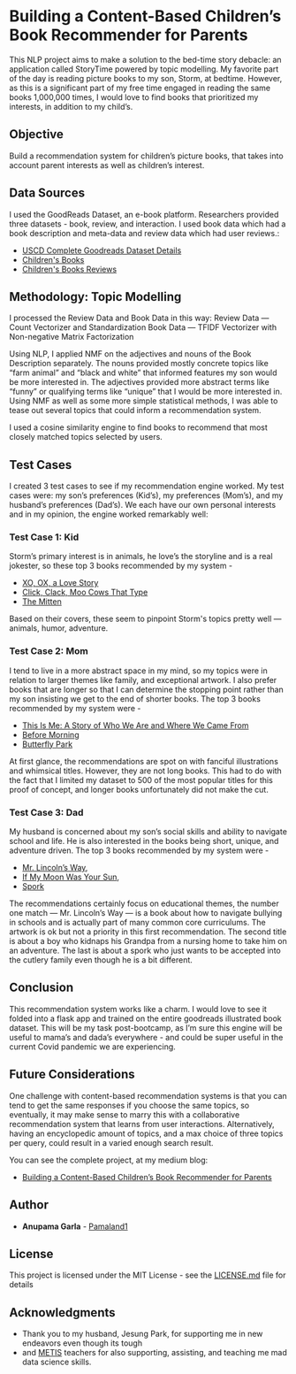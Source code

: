 # Building a Content-Based Children’s Book Recommender for Parents

This NLP project aims to make a solution to the bed-time story debacle: an application 
called StoryTime powered by topic modelling.  My favorite part of the day is reading picture 
books to my son, Storm, at bedtime. However, as this is a significant part of my free time 
engaged in reading the same books 1,000,000 times, I would love to find books that prioritized 
my interests, in addition to my child’s.

## Objective

Build a recommendation system for children’s picture books, that takes into account parent 
interests as well as children’s interest.

## Data Sources

I used the GoodReads Dataset, an e-book platform. Researchers provided three datasets - 
book, review, and interaction.  I used book data which had a book description and meta-data 
and review data which had user reviews.:

* [USCD Complete Goodreads Dataset Details](https://sites.google.com/eng.ucsd.edu/ucsdbookgraph/home)
* [Children's Books](https://drive.google.com/uc?id=1R3wJPgyzEX9w6EI8_LmqLbpY4cIC9gw4)
* [Children's Books Reviews](https://drive.google.com/uc?id=1908GDMdrhDN7sTaI_FelSHxbwcNM1EzR)

## Methodology: Topic Modelling
I processed the Review Data and Book Data in this way:
Review Data — Count Vectorizer and Standardization
Book Data — TFIDF Vectorizer with Non-negative Matrix Factorization

Using NLP, I applied NMF on the adjectives and nouns of the Book Description separately. 
The nouns provided mostly concrete topics like “farm animal” and “black and white” that 
informed features my son would be more interested in. The adjectives provided more abstract 
terms like “funny” or qualifying terms like “unique” that I would be more interested in. 
Using NMF as well as some more simple statistical methods, I was able to tease out several 
topics that could inform a recommendation system.  

I used a cosine similarity engine to find 
books to recommend that most closely matched topics selected by users.

## Test Cases

I created 3 test cases to see if my recommendation engine worked. My test cases were: 
my son’s preferences (Kid’s), my preferences (Mom’s), and my husband’s preferences (Dad’s). 
We each have our own personal interests and in my opinion, the engine worked remarkably well:

### Test Case 1: Kid

Storm’s primary interest is in animals, he love’s the storyline and is a real jokester, 
so these top 3 books recommended by my system - 
* [XO, OX, a Love Story](https://www.amazon.com/XO-OX-Story-Adam-Rex/dp/1626722889) 
* [Click, Clack, Moo Cows That Type](https://www.amazon.com/Click-Clack-Cows-That-Type/dp/0689832133/ref=sr_1_1?crid=1LMXRGBA4D3ZT&dchild=1&keywords=click+clack+moo+cows+that+type&qid=1586362923&s=books&sprefix=click+clack+moo%2Cstripbooks%2C648&sr=1-1)
* [The Mitten](https://www.amazon.com/Mitten-Jan-Brett/dp/0399231099/ref=sr_1_1?dchild=1&keywords=the+mitten&qid=1586362976&s=books&sr=1-1)  

Based on their covers, these seem to pinpoint Storm's 
topics pretty well — animals, humor, adventure.

### Test Case 2: Mom

I tend to live in a more abstract space in my mind, so my topics were in relation to larger 
themes like family, and exceptional artwork. I also prefer books that are longer so that 
I can determine the stopping point rather than my son insisting we get to the end of shorter books. 
The top 3 books recommended by my system were - 
* [This Is Me: A Story of Who We Are and Where We Came From](https://www.amazon.com/This-Me-Story-Where-Came/dp/0761180117/ref=sr_1_1?dchild=1&keywords=this+is+me+jamie+lee+curtis&qid=1586363197&s=books&sr=1-1)
* [Before Morning](https://www.amazon.com/Before-Morning-Joyce-Sidman/dp/0547979177/ref=sr_1_1?dchild=1&keywords=before+morning&qid=1586363238&s=books&sr=1-1)
* [Butterfly Park](https://www.amazon.com/Butterfly-Park-Elly-MacKay/dp/0762453397/ref=sr_1_1?dchild=1&keywords=Butterfly+Park&qid=1586363327&s=books&sr=1-1)  

At first glance, the recommendations are spot on with fanciful illustrations and whimsical titles. 
However, they are not long books. This had to do with the fact that I limited my dataset to 500 of 
the most popular titles for this proof of concept, and longer books unfortunately did not make the cut.

### Test Case 3: Dad

My husband is concerned about my son’s social skills and ability to navigate school and life. 
He is also interested in the books being short, unique, and adventure driven. 
The top 3 books recommended by my system were - 
* [Mr. Lincoln’s Way](https://www.amazon.com/s?k=Mr.+Lincoln%E2%80%99s+Way&i=stripbooks&ref=nb_sb_noss),
* [If My Moon Was Your Sun](https://www.amazon.com/s?k=if+my+moon+was+your+sun&i=stripbooks&ref=nb_sb_noss_2),
* [Spork](https://www.amazon.com/Spork-Kyo-Maclear/dp/1771388056/ref=sr_1_1?dchild=1&keywords=spork&qid=1586363458&s=books&sr=1-1)  


The recommendations certainly focus on educational themes, the number one match — Mr. Lincoln’s 
Way — is a book about how to navigate bullying in schools and is actually part of many common 
core curriculums. The artwork is ok but not a priority in this first recommendation. The second 
title is about a boy who kidnaps his Grandpa from a nursing home to take him on an adventure. 
The last is about a spork who just wants to be accepted into the cutlery family even though 
he is a bit different.

## Conclusion
This recommendation system works like a charm. I would love to see it folded into a flask 
app and trained on the entire goodreads illustrated book dataset. This will be my task 
post-bootcamp, as I’m sure this engine will be useful to mama’s and dada’s everywhere - 
and could be super useful in the current Covid pandemic we are experiencing.

## Future Considerations
One challenge with content-based recommendation systems is that you can tend to get the 
same responses if you choose the same topics, so eventually, it may make sense to marry 
this with a collaborative recommendation system that learns from user interactions. 
Alternatively, having an encyclopedic amount of topics, and a max choice of three topics 
per query, could result in a varied enough search result.

You can see the complete project, at my medium blog:
* [Building a Content-Based Children’s Book Recommender for Parents](https://medium.com/@anupamagarla/building-a-content-based-childrens-book-recommender-for-parents-680e20013e90?source=friends_link&sk=d7a2153c43e4f47704049ab1dc279285)

## Author

* **Anupama Garla** - [Pamaland1](https://github.com/Pamaland1)

## License

This project is licensed under the MIT License - see the [LICENSE.md](LICENSE.md) file for details

## Acknowledgments

* Thank you to my husband, Jesung Park, for supporting me in new endeavors even though its tough
* and [METIS](https://www.thisismetis.com/live-online-data-science-bootcamp) teachers for also supporting, assisting, and teaching me mad data science skills.

